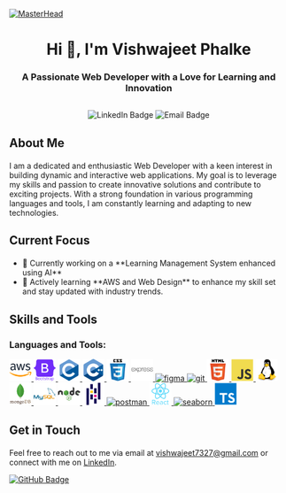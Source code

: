 [![MasterHead](https://t3.ftcdn.net/jpg/02/96/61/94/360_F_296619471_iEGweTy9VsokHtbCJsVmyez0d2rocmmA.jpg)](https://rishavchanda.io)
<h1 align="center" style="margin-bottom: 20px;">Hi 👋, I'm Vishwajeet Phalke</h1>
<h3 align="center" style="margin-bottom: 30px;">A Passionate Web Developer with a Love for Learning and Innovation</h3>

<p align="center">
  <img src="https://img.shields.io/badge/LinkedIn-vishwajeet--phalke--bb1276253-blue?logo=linkedin&style=flat-square" alt="LinkedIn Badge" />
  <img src="https://img.shields.io/badge/Email-vishwajeet7327@gmail.com-c14438?logo=gmail&style=flat-square" alt="Email Badge" />
</p>

<h2 align="left" style="margin-bottom: 20px;">About Me</h2>
<p align="left" style="margin-bottom: 20px;">
  I am a dedicated and enthusiastic Web Developer with a keen interest in building dynamic and interactive web applications. My goal is to leverage my skills and passion to create innovative solutions and contribute to exciting projects. With a strong foundation in various programming languages and tools, I am constantly learning and adapting to new technologies.
</p>

<h2 align="left" style="margin-bottom: 20px;">Current Focus</h2>
<ul style="margin-bottom: 30px;">
  <li>🔭 Currently working on a **Learning Management System enhanced using AI**</li>
  <li>🌱 Actively learning **AWS and Web Design** to enhance my skill set and stay updated with industry trends.</li>
</ul>

<h2 align="left" style="margin-bottom: 20px;">Skills and Tools</h2>

<h3 align="left">Languages and Tools:</h3>
<p align="left"> <a href="https://aws.amazon.com" target="_blank" rel="noreferrer"> <img src="https://raw.githubusercontent.com/devicons/devicon/master/icons/amazonwebservices/amazonwebservices-original-wordmark.svg" alt="aws" width="40" height="40"/> </a> <a href="https://getbootstrap.com" target="_blank" rel="noreferrer"> <img src="https://raw.githubusercontent.com/devicons/devicon/master/icons/bootstrap/bootstrap-plain-wordmark.svg" alt="bootstrap" width="40" height="40"/> </a> <a href="https://www.cprogramming.com/" target="_blank" rel="noreferrer"> <img src="https://raw.githubusercontent.com/devicons/devicon/master/icons/c/c-original.svg" alt="c" width="40" height="40"/> </a> <a href="https://www.w3schools.com/cpp/" target="_blank" rel="noreferrer"> <img src="https://raw.githubusercontent.com/devicons/devicon/master/icons/cplusplus/cplusplus-original.svg" alt="cplusplus" width="40" height="40"/> </a> <a href="https://www.w3schools.com/css/" target="_blank" rel="noreferrer"> <img src="https://raw.githubusercontent.com/devicons/devicon/master/icons/css3/css3-original-wordmark.svg" alt="css3" width="40" height="40"/> </a> <a href="https://expressjs.com" target="_blank" rel="noreferrer"> <img src="https://raw.githubusercontent.com/devicons/devicon/master/icons/express/express-original-wordmark.svg" alt="express" width="40" height="40"/> </a> <a href="https://www.figma.com/" target="_blank" rel="noreferrer"> <img src="https://www.vectorlogo.zone/logos/figma/figma-icon.svg" alt="figma" width="40" height="40"/> </a> <a href="https://git-scm.com/" target="_blank" rel="noreferrer"> <img src="https://www.vectorlogo.zone/logos/git-scm/git-scm-icon.svg" alt="git" width="40" height="40"/> </a> <a href="https://www.w3.org/html/" target="_blank" rel="noreferrer"> <img src="https://raw.githubusercontent.com/devicons/devicon/master/icons/html5/html5-original-wordmark.svg" alt="html5" width="40" height="40"/> </a> <a href="https://developer.mozilla.org/en-US/docs/Web/JavaScript" target="_blank" rel="noreferrer"> <img src="https://raw.githubusercontent.com/devicons/devicon/master/icons/javascript/javascript-original.svg" alt="javascript" width="40" height="40"/> </a> <a href="https://www.linux.org/" target="_blank" rel="noreferrer"> <img src="https://raw.githubusercontent.com/devicons/devicon/master/icons/linux/linux-original.svg" alt="linux" width="40" height="40"/> </a> <a href="https://www.mongodb.com/" target="_blank" rel="noreferrer"> <img src="https://raw.githubusercontent.com/devicons/devicon/master/icons/mongodb/mongodb-original-wordmark.svg" alt="mongodb" width="40" height="40"/> </a> <a href="https://www.mysql.com/" target="_blank" rel="noreferrer"> <img src="https://raw.githubusercontent.com/devicons/devicon/master/icons/mysql/mysql-original-wordmark.svg" alt="mysql" width="40" height="40"/> </a> <a href="https://nodejs.org" target="_blank" rel="noreferrer"> <img src="https://raw.githubusercontent.com/devicons/devicon/master/icons/nodejs/nodejs-original-wordmark.svg" alt="nodejs" width="40" height="40"/> </a> <a href="https://pandas.pydata.org/" target="_blank" rel="noreferrer"> <img src="https://raw.githubusercontent.com/devicons/devicon/2ae2a900d2f041da66e950e4d48052658d850630/icons/pandas/pandas-original.svg" alt="pandas" width="40" height="40"/> </a> <a href="https://postman.com" target="_blank" rel="noreferrer"> <img src="https://www.vectorlogo.zone/logos/getpostman/getpostman-icon.svg" alt="postman" width="40" height="40"/> </a> <a href="https://reactjs.org/" target="_blank" rel="noreferrer"> <img src="https://raw.githubusercontent.com/devicons/devicon/master/icons/react/react-original-wordmark.svg" alt="react" width="40" height="40"/> </a> <a href="https://seaborn.pydata.org/" target="_blank" rel="noreferrer"> <img src="https://seaborn.pydata.org/_images/logo-mark-lightbg.svg" alt="seaborn" width="40" height="40"/> </a> <a href="https://www.typescriptlang.org/" target="_blank" rel="noreferrer"> <img src="https://raw.githubusercontent.com/devicons/devicon/master/icons/typescript/typescript-original.svg" alt="typescript" width="40" height="40"/> </a> </p>


<h2 align="left" style="margin-bottom: 20px;">Get in Touch</h2>
<p align="left">
  Feel free to reach out to me via email at <a href="mailto:vishwajeet7327@gmail.com">vishwajeet7327@gmail.com</a> or connect with me on <a href="https://linkedin.com/in/vishwajeet-phalke-bb1276253" target="_blank" rel="noreferrer">LinkedIn</a>.
</p>

<p align="left" style="margin-bottom: 40px;">
  <a href="https://github.com/vishwajeetphalke" target="_blank" rel="noreferrer">
    <img src="https://img.shields.io/badge/GitHub-vishwajeetphalke-black?logo=github&style=flat-square" alt="GitHub Badge" />
  </a>
</p>


